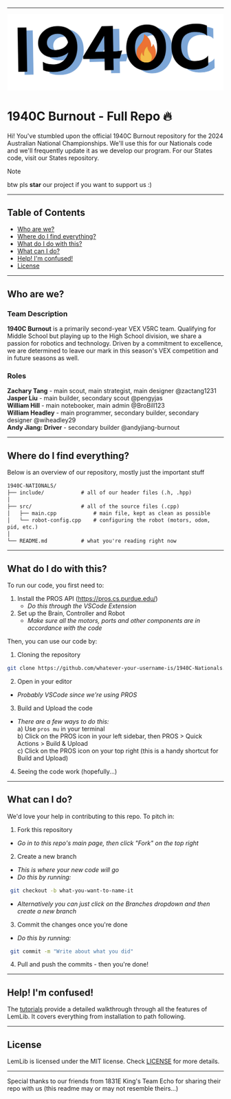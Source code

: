 <hr>
<img src="Logo.png">

# 1940C Burnout - Full Repo 🔥

Hi! You've stumbled upon the official 1940C Burnout repository for the 2024 Australian National Championships.
We'll use this for our Nationals code and we'll frequently update it as we develop our program. For our States code, visit our States repository.

> [!NOTE]
> btw pls **star** our project if you want to support us :)

---

## Table of Contents

- [Who are we?](#who-are-we)  
- [Where do I find everything?](#where-do-i-find-everything)  
- [What do I do with this?](#what-do-i-do-with-this)  
- [What can I do?](#what-can-i-do)  
- [Help! I'm confused!](#help-im-confused) 
- [License](#license)  

---

## Who are we?

### Team Description

**1940C Burnout** is a primarily second-year VEX V5RC team. Qualifying for Middle School but playing up to the High School division, we share a passion for robotics and technology. Driven by a commitment to excellence, we are determined to leave our mark in this season's VEX competition and in future seasons as well.

### Roles

  **Zachary Tang** - main scout, main strategist, main designer  @zactang1231  
  **Jasper Liu** - main builder, secondary scout  @pengyjas  
  **William Hill** - main notebooker, main admin  @BroBill123  
  **William Headley** - main programmer, secondary builder, secondary designer @wiheadley29    
  **Andy Jiang: Driver** - secondary builder @andyjiang-burnout  

---

## Where do I find everything?

Below is an overview of our repository, mostly just the important stuff

```
1940C-NATIONALS/
├── include/            # all of our header files (.h, .hpp)
│  
├── src/                # all of the source files (.cpp)
│   ├── main.cpp            # main file, kept as clean as possible 
│   └── robot-config.cpp    # configuring the robot (motors, odom, pid, etc.)
│
└── README.md           # what you're reading right now
```

---

## What do I do with this?

To run our code, you first need to:
1. Install the PROS API (https://pros.cs.purdue.edu/)
    - *Do this through the VSCode Extension*
2. Set up the Brain, Controller and Robot 
    - *Make sure all the motors, ports and other components are in accordance with the code*

Then, you can use our code by:
1. Cloning the repository

```bash  
git clone https://github.com/whatever-your-username-is/1940C-Nationals.git
```  

2. Open in your editor
  - *Probably VSCode since we're using PROS*
3. Build and Upload the code
  - *There are a few ways to do this:*  
      a) Use ```pros mu``` in your terminal  
      b) Click on the PROS icon in your left sidebar, then PROS > Quick Actions > Build & Upload  
      c) Click on the PROS icon on your top right (this is a handy shortcut for Build and Upload)
4. Seeing the code work (hopefully...)

---

## What can I do?

We'd love your help in contributing to this repo. To pitch in:

1. Fork this repository
  - *Go in to this repo's main page, then click "Fork" on the top right*
2. Create a new branch
  - *This is where your new code will go*
  - *Do this by running:*
  ```bash  
   git checkout -b what-you-want-to-name-it
   ```
  - *Alternatively you can just click on the Branches dropdown and then create a new branch*
3. Commit the changes once you're done
  - *Do this by running:*
  ```bash  
   git commit -m "Write about what you did"  
   ```
4. Pull and push the commits - then you're done!

---

## Help! I'm confused!
The [tutorials](https://lemlib.readthedocs.io/en/v0.5.0/tutorials/1_getting_started.html) provide a detailed walkthrough through all the features of LemLib. It covers everything from installation to path following.

---

## License
LemLib is licensed under the MIT license. Check [LICENSE](https://github.com/LemLib/LemLib/blob/master/LICENSE) for more details.

---

Special thanks to our friends from 1831E King's Team Echo for sharing their repo with us (this readme may or may not resemble theirs...)
